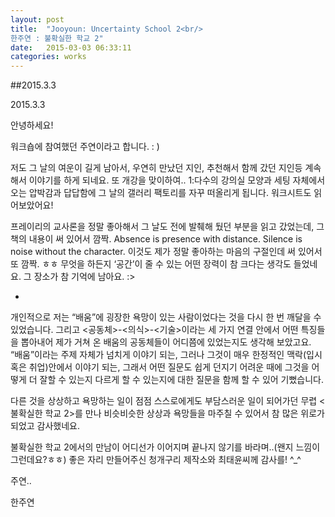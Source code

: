```yaml
---
layout: post
title:  "Jooyoun: Uncertainty School 2<br/> 
한주연 : 불확실한 학교 2"
date:   2015-03-03 06:33:11
categories: works
---
```

##2015.3.3

 2015.3.3

안녕하세요!

워크숍에 참여했던 주연이라고 합니다. : )

저도 그 날의 여운이 길게 남아서, 우연히 만났던 지인, 추천해서 함께 갔던 지인등 계속해서 이야기를 하게 되네요. 또 개강을 맞이하여.. 1:다수의 강의실 모양과 세팅 자체에서 오는 압박감과 답답함에 그 날의 갤러리 팩토리를 자꾸 떠올리게 됩니다. 워크시트도 읽어보았어요!

프레이리의 교사론을 정말 좋아해서 그 날도 전에 발췌해 뒀던 부분을 읽고 갔었는데, 그 책의 내용이 써 있어서 깜짝. Absence is presence with distance. Silence is noise without the character. 이것도 제가 정말 좋아하는 마음의 구절인데 써 있어서 또 깜짝. ㅎㅎ 무엇을 하든지 ‘공간’이 줄 수 있는 어떤 장력이 참 크다는 생각도 들었네요. 그 장소가 참 기억에 남아요. :>

-

개인적으로 저는 “배움”에 굉장한 욕망이 있는 사람이었다는 것을 다시 한 번 깨달을 수 있었습니다. 그리고 <공동체>-<의식>-<기술>이라는 세 가지 연결 안에서 어떤 특징들을 뽑아내어 제가 거쳐 온 배움의 공동체들이 어디쯤에 있었는지도 생각해 보았고요.
“배움”이라는 주제 자체가 넘치게 이야기 되는, 그러나 그것이 매우 한정적인 맥락(입시 혹은 취업)안에서 이야기 되는, 그래서 어떤 질문도 쉽게 던지기 어려운 때에 그것을 어떻게 더 잘할 수 있는지 다르게 할 수 있는지에 대한 질문을 함께 할 수 있어 기뻤습니다.

다른 것을 상상하고 욕망하는 일이 점점 스스로에게도 부담스러운 일이 되어가던 무렵 <불확실한 학교 2>를 만나 비슷비슷한 상상과 욕망들을 마주칠 수 있어서 참 많은 위로가 되었고 감사했네요.

불확실한 학교 2에서의 만남이 어디선가 이어지며 끝나지 않기를 바라며..(왠지 느낌이 그런데요?ㅎㅎ) 좋은 자리 만들어주신 청개구리 제작소와 최태윤씨께 감사를! ^_^

주연..

한주연 